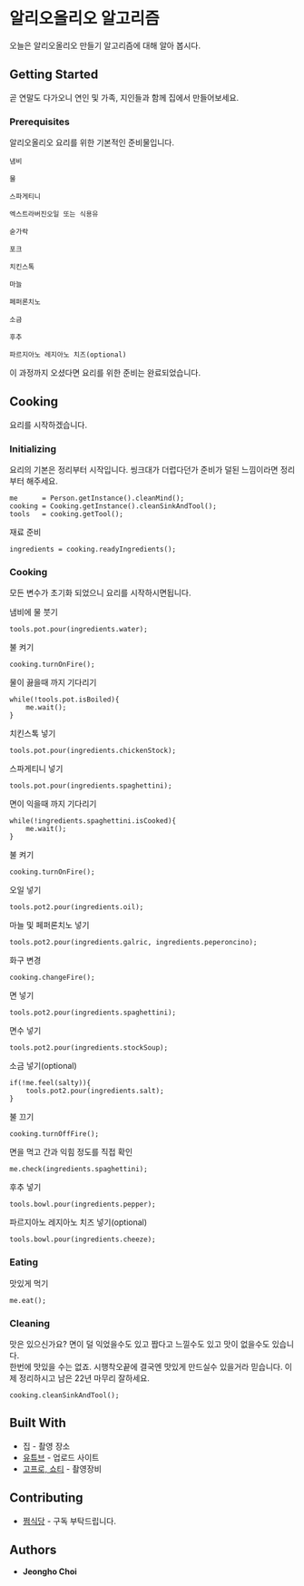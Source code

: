 # 알리오올리오 알고리즘
오늘은 알리오올리오 만들기 알고리즘에 대해 알아 봅시다.

## Getting Started
곧 연말도 다가오니 연인 및 가족, 지인들과 함께 집에서 만들어보세요.
 
### Prerequisites

알리오올리오 요리를 위한 기본적인 준비물입니다.

```
냄비
```
```
물
```
```
스파게티니
```
```
엑스트라버진오일 또는 식용유
```
```
숟가락
```
```
포크
```
```
치킨스톡
```
```
마늘
```
```
페퍼론치노
```
```
소금
```
```
후추
```
```
파르지아노 레지아노 치즈(optional)
```

이 과정까지 오셨다면 요리를 위한 준비는 완료되었습니다.

## Cooking

요리를 시작하겠습니다.

### Initializing

요리의 기본은 정리부터 시작입니다. 씽크대가 더럽다던가 준비가 덜된 느낌이라면 정리부터 해주세요.
```
me      = Person.getInstance().cleanMind();
cooking = Cooking.getInstance().cleanSinkAndTool();
tools   = cooking.getTool();
```

재료 준비
```
ingredients = cooking.readyIngredients();
```

### Cooking

모든 변수가 초기화 되었으니 요리를 시작하시면됩니다.

냄비에 물 붓기
```
tools.pot.pour(ingredients.water);
```

불 켜기
```
cooking.turnOnFire();
```

물이 끓을때 까지 기다리기
```
while(!tools.pot.isBoiled){
    me.wait();
}
```

치킨스톡 넣기
```
tools.pot.pour(ingredients.chickenStock);
```

스파게티니 넣기
```
tools.pot.pour(ingredients.spaghettini);
```

면이 익을때 까지 기다리기
```
while(!ingredients.spaghettini.isCooked){
    me.wait();
}
```
 
불 켜기
```
cooking.turnOnFire();
```

오일 넣기
```
tools.pot2.pour(ingredients.oil);

```

마늘 및 페퍼론치노 넣기
```
tools.pot2.pour(ingredients.galric, ingredients.peperoncino);

```

화구 변경
```
cooking.changeFire();
```

면 넣기
```
tools.pot2.pour(ingredients.spaghettini);
```

면수 넣기
```
tools.pot2.pour(ingredients.stockSoup);
```

소금 넣기(optional)
```
if(!me.feel(salty)){
    tools.pot2.pour(ingredients.salt);
}
```

불 끄기
```
cooking.turnOffFire();
```

면을 먹고 간과 익힘 정도를 직접 확인
```
me.check(ingredients.spaghettini);
```

후추 넣기
```
tools.bowl.pour(ingredients.pepper);

```

파르지아노 레지아노 치즈 넣기(optional)
```
tools.bowl.pour(ingredients.cheeze);

```

### Eating

맛있게 먹기
```
me.eat();
```

### Cleaning

맛은 있으신가요? 면이 덜 익었을수도 있고 짭다고 느낄수도 있고 맛이 없을수도 있습니다.<br>
한번에 맛있을 수는 없죠. 시행착오끝에 결국엔 맛있게 만드실수 있을거라 믿습니다.
이제 정리하시고 남은 22년 마무리 잘하세요.

```
cooking.cleanSinkAndTool();
```


## Built With

* 집 - 촬영 장소
* [유튜브](https://www.youtube.com/@wjdgh) - 업로드 사이트
* [고프로, 쇼티](https://gopro.com/ko/kr/) - 촬영장비

## Contributing

* [쩜식당](https://www.youtube.com/@wjdgh) - 구독 부탁드립니다.

## Authors

* **Jeongho Choi**
